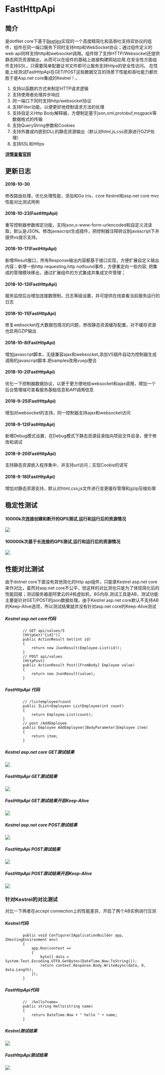 # FastHttpApi

## 简介
是dotNet core下基于[Beetlex](https://github.com/IKende/BeetleX)实现的一个高度精简化和高吞吐支持双协议的组件，组件在同一端口服务下同时支持http和WebSocket协议；通过组件定义的web api同样支持http和websocket调用。组件除了支持HTTP/Websocket还提供静态网页资源输出，从而可以在组件的基础上直接构建网站应用.在安全性方面组件支持SSL，只需要简单配置证书文件即可让服务支持https的安全性访问。 在性能上经测试FastHttpApi在GET/POST这些数据交互的场景下性能和吞吐能力都优胜于是Asp.net core集成的Kestrel！。

1. 支持以函数的方式来制定HTTP请求逻辑
2. 支持使用者处理异步响应
3. 同一端口下同时支持http/websocket协议
4. 支持Filter功能，以便更好地控制请求方法的处理
5. 支持自定义Http Body解释器，方便制定基于json,xml,protobuf,msgpack等数据格式的传输
6. 支持QueryString参数和Cookies
7. 支持外置或内嵌到DLL的静态资源输出（默认对html,js,css资源进行GZIP处理）
8. 支持SSL和Https

**[详情查看官网](http://www.ikende.com/)**

## 更新日志
#### 2018-10-30
修改路由处理，优化处理性能，添加和Go iris，core Kestrel和asp.net core mvc性能对比测试用例
#### 2018-10-23(FastHttpApi)
重写控制器参数绑定功能，支持json,x-www-form-urlencoded和自定义流读取，默认是JSON。修改javascript生成插件，把控制器注释转议到javascript下并提供vs提示支持。
#### 2018-10-17(FastHttpApi)
新增IResult接口，所有Response输出内容都基于接口实现，方便扩展自定义输出内容；新增一些http requesting,http notfound事件，方便重定向一些内容; 把集成的管理模块移出，通过扩展组件的方式集成并集成文件管理；
#### 2018-10-13(FastHttpApi)
服务监控后台增加连接数限制，日志等级设置，并可提供在线查看当前服务运行的日志
#### 2018-10-11(FastHttpApi)
修复websocket在大数据包情况的问题，修改静态资源缓存配置，对不缓存资源也启用GZIP输出
#### 2018-10-8(FastHttpApi)
增加javascript脚本，无缝兼容ajax和websocket,添加VS插件自动为控制器生成调用的javascript脚本.把samples改用vuejs整合
#### 2018-10-2(FastHttpApi)
优化一下控制器数据协议，以更于更方便地给websocket和ajax调用，增加一个后台管理端可查看服务基础信息和API调用信息
#### 2018-9-25(FastHttpApi)
增加对websocket的支持，同一控制器支持ajax和websocket访问
#### 2018-9-12(FastHttpApi)
新增Debug模式设置，在Debug模式下静态资源目录指向项目文件目录，便于修改和调试
#### 2018-9-20(FastHttpApi)
支持静态资源嵌入程序集中，并支持url访问；实现Cookie的读写
#### 2018-9-18(FastHttpApi)
增加对静态资源支持，默认对html,css,js文件进行变更缓存管理和gzip压缩处理
## 稳定性测试
#### 10000k次连接创建和断开的QPS测试,运行和运行后的资源情况
![](https://i.imgur.com/u1cynsb.png)
#### 100000k次基于长连接的QPS测试,运行和运行后的资源情况
![](https://i.imgur.com/NkY6plh.png)
## 性能对比测试
由于dotnet core下面没有其他简化的http api组件，只能拿Kestrel asp.net core来作对比，虽然对asp.net core不公平，但这样的对比测也只是为了体现简化后的性能回报；测试服务器是阿里云的4核虚拟机，8G内存,测试工具是AB，测试功能主要是针对GET/POST的json数据处理。由于Kestrel asp.net core默认不支持AB的Keep-Alive选项，所以测试结果就并没有针对asp.net core的Keep-Alive测试
##### Kestrel asp.net core代码
```
        // GET api/values/5
        [HttpGet("{id}")]
        public ActionResult Get(int id)
        {
            return new JsonResult(Employee.List(id));
        }
        // POST api/values
        [HttpPost]
        public ActionResult Post([FromBody] Employee value)
        {
            return new JsonResult(value);
        }
```
##### FastHttpApi 代码
```
        // /listemployee?count
        public IList<Employee> ListEmployee(int count)
        {
            return Employee.List(count);
        }
        // post /AddEmployee 
        public Employee AddEmployee([BodyParameter]Employee item)
        {
            return item;
        }
```
##### Kestrel asp.net core GET测试结果
![](https://i.imgur.com/xQ6XeF2.png) 
##### FastHttpApi GET测试结果
![](https://i.imgur.com/ssFiLPp.png) 
##### FastHttpApi GET测试结果开启Keep-Alive
![](https://i.imgur.com/Moh3UvX.png) 
##### Kestrel asp.net core POST测试结果
![](https://i.imgur.com/lmYg41g.png) 
##### FastHttpApi POST测试结果
![](https://i.imgur.com/DTSoOLy.png) 
##### FastHttpApi POST测试结果开启Keep-Alive
![](https://i.imgur.com/utZFsdu.png) 

### 针对Kestrel的对比测试
对比一下两者在accept connection上的性能差异，开启了两个AB实例进行压测
##### Kestrel代码
```
        public void Configure(IApplicationBuilder app, IHostingEnvironment env)
        {
            app.Run(context =>
            {
                byte[] data = System.Text.Encoding.UTF8.GetBytes(DateTime.Now.ToString());
                return context.Response.Body.WriteAsync(data, 0, data.Length);
            });
        }
```
##### FastHttpApi代码
```
        //  /hello?name=
        public string Hello(string name)
        {
            return DateTime.Now + " hello " + name;
        }
```
##### Kestrel测试结果
![](https://i.imgur.com/f44TLci.png) 
##### FastHttpApi测试结果
![](https://i.imgur.com/CqClp6e.png) 
